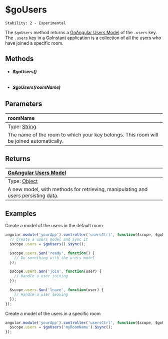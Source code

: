 # $goUsers

```
Stability: 2 - Experimental
```

The `$goUsers` method returns a [GoAngular Users Model](./model/users_model/index.md) of the
`.users` key. The `.users` key in a GoInstant application is a collection of all
the users who have joined a specific room.

## Methods

- ###### **$goUsers()**
- ###### **$goUsers(roomName)**

## Parameters

| roomName |
|:---|
| Type: [String](https://developer.mozilla.org/en-US/docs/Web/JavaScript/Reference/Global_Objects/String). |
| The name of the room to which your key belongs. This room will be joined automatically. |

## Returns

| [GoAngular Users Model](./model/users_model/index.md) |
| :--|
| Type: [Object](https://developer.mozilla.org/en-US/docs/Web/JavaScript/Reference/Global_Objects/Object) |
| A new model, with methods for retrieving, manipulating and users persisting data. |

## Examples

Create a model of the users in the default room

```js
angular.module('yourApp').controller('usersCtrl', function($scope, $goUsers) {
  // Create a users model and sync it
  $scope.users = $goUsers().$sync();

  $scope.users.$on('ready', function() {
    // Do something with the users model
  });

  $scope.users.$on('join', function(user) {
    // Handle a user joining
  });

  $scope.users.$on('leave', function(user) {
    // Handle a user leaving
  });
});
```

Create a model of the users in a specific room

```js
angular.module('yourApp').controller('usersCtrl', function($scope, $goUsers) {
  $scope.users = $goUsers('myRoomName').$sync();
});
```
